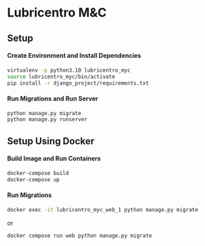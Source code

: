# Lubricentro M&C

## Setup

#### Create Environment and Install Dependencies

```bash
virtualenv -p python3.10 lubricentro_myc
source lubricentro_myc/bin/activate
pip install -r django_project/requirements.txt
```

#### Run Migrations and Run Server

```bash
python manage.py migrate
python manage.py runserver
```

## Setup Using Docker

#### Build Image and Run Containers

```bash
docker-compose build
docker-compose up
```

#### Run Migrations

```bash
docker exec -it lubricentro_myc_web_1 python manage.py migrate
```

or

```bash
docker compose run web python manage.py migrate
```
